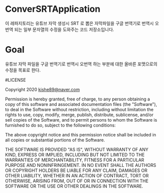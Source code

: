# ConverSRTApplication

이 레파지토리는 유튜브 자막 생성시 SRT 로 뽑은 자막파일을 구글 번역기로 번역시 오번역 되는 일부 문자열의 수정을 도와주는 코드 저장소입니다.



# Goal

유튜브 자막 파일을 구글 번역기로 번역시 오번역 하는 부분에 대한 올바른 포맷으로의 수정을 목표로 한다.


#LICENSE

Copyright 2020 kishe89@naver.com

Permission is hereby granted, free of charge, to any person obtaining a copy of this software and associated documentation files (the "Software"), to deal in the Software without restriction, including without limitation the rights to use, copy, modify, merge, publish, distribute, sublicense, and/or sell copies of the Software, and to permit persons to whom the Software is furnished to do so, subject to the following conditions:

The above copyright notice and this permission notice shall be included in all copies or substantial portions of the Software.

THE SOFTWARE IS PROVIDED "AS IS", WITHOUT WARRANTY OF ANY KIND, EXPRESS OR IMPLIED, INCLUDING BUT NOT LIMITED TO THE WARRANTIES OF MERCHANTABILITY, FITNESS FOR A PARTICULAR PURPOSE AND NONINFRINGEMENT. IN NO EVENT SHALL THE AUTHORS OR COPYRIGHT HOLDERS BE LIABLE FOR ANY CLAIM, DAMAGES OR OTHER LIABILITY, WHETHER IN AN ACTION OF CONTRACT, TORT OR OTHERWISE, ARISING FROM, OUT OF OR IN CONNECTION WITH THE SOFTWARE OR THE USE OR OTHER DEALINGS IN THE SOFTWARE.